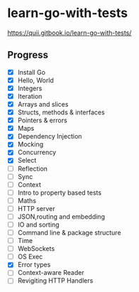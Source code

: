 # learn-go-with-tests
https://quii.gitbook.io/learn-go-with-tests/

## Progress
- [x] Install Go
- [x] Hello, World
- [x] Integers
- [x] Iteration
- [x] Arrays and slices
- [x] Structs, methods & interfaces
- [x] Pointers & errors
- [x] Maps
- [x] Dependency Injection
- [x] Mocking
- [x] Concurrency
- [x] Select
- [ ] Reflection
- [ ] Sync
- [ ] Context
- [ ] Intro to property based tests
- [ ] Maths
- [ ] HTTP server
- [ ] JSON,routing and embedding
- [ ] IO and sorting
- [ ] Command line & package structure
- [ ] Time
- [ ] WebSockets
- [ ] OS Exec
- [x] Error types
- [ ] Context-aware Reader
- [ ] Revigiting HTTP Handlers
